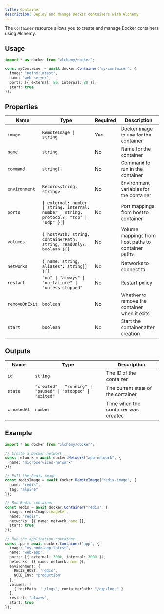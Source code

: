 ```yaml
---
title: Container
description: Deploy and manage Docker containers with Alchemy
---
```


The `Container` resource allows you to create and manage Docker containers using Alchemy.

## Usage

```typescript
import * as docker from "alchemy/docker";

const myContainer = await docker.Container("my-container", {
  image: "nginx:latest",
  name: "web-server",
  ports: [{ external: 80, internal: 80 }],
  start: true
});
```

## Properties

| Name | Type | Required | Description |
|------|------|----------|--------------|
| `image` | `RemoteImage \| string` | Yes | Docker image to use for the container |
| `name` | `string` | No | Name for the container |
| `command` | `string[]` | No | Command to run in the container |
| `environment` | `Record<string, string>` | No | Environment variables for the container |
| `ports` | `{ external: number \| string, internal: number \| string, protocol?: "tcp" \| "udp" }[]` | No | Port mappings from host to container |
| `volumes` | `{ hostPath: string, containerPath: string, readOnly?: boolean }[]` | No | Volume mappings from host paths to container paths |
| `networks` | `{ name: string, aliases?: string[] }[]` | No | Networks to connect to |
| `restart` | `"no" \| "always" \| "on-failure" \| "unless-stopped"` | No | Restart policy |
| `removeOnExit` | `boolean` | No | Whether to remove the container when it exits |
| `start` | `boolean` | No | Start the container after creation |

## Outputs

| Name | Type | Description |
|------|------|-------------|
| `id` | `string` | The ID of the container |
| `state` | `"created" \| "running" \| "paused" \| "stopped" \| "exited"` | The current state of the container |
| `createdAt` | `number` | Time when the container was created |

## Example

```typescript
import * as docker from "alchemy/docker";

// Create a Docker network
const network = await docker.Network("app-network", {
  name: "microservices-network"
});

// Pull the Redis image
const redisImage = await docker.RemoteImage("redis-image", {
  name: "redis",
  tag: "alpine"
});

// Run Redis container
const redis = await docker.Container("redis", {
  image: redisImage.imageRef,
  name: "redis",
  networks: [{ name: network.name }],
  start: true
});

// Run the application container
const app = await docker.Container("app", {
  image: "my-node-app:latest",
  name: "web-app",
  ports: [{ external: 3000, internal: 3000 }],
  networks: [{ name: network.name }],
  environment: {
    REDIS_HOST: "redis",
    NODE_ENV: "production"
  },
  volumes: [
    { hostPath: "./logs", containerPath: "/app/logs" }
  ],
  restart: "always",
  start: true
});
```
